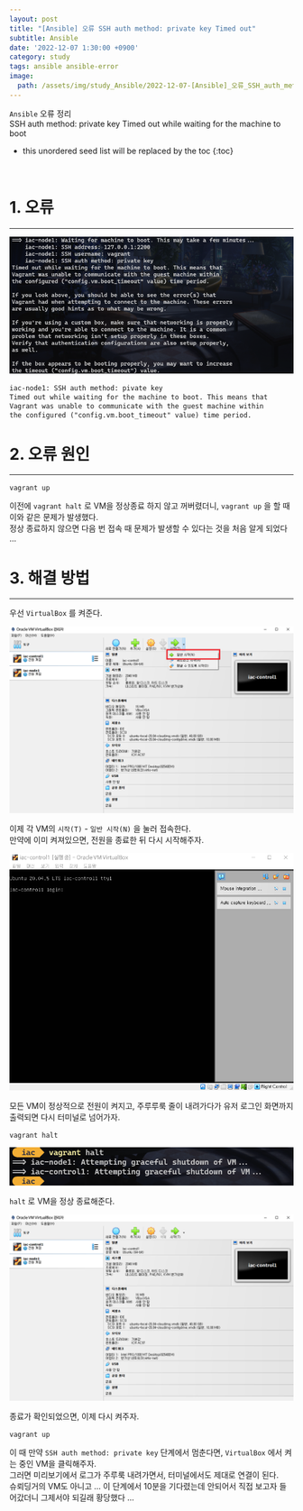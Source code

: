 ```yaml
---
layout: post
title: "[Ansible] 오류 SSH auth method: private key Timed out"
subtitle: Ansible
date: '2022-12-07 1:30:00 +0900'
category: study
tags: ansible ansible-error
image:
  path: /assets/img/study_Ansible/2022-12-07-[Ansible]_오류_SSH_auth_method_private_key_Timed_out_while_waiting_for_the_machine_to_boot/1.png
---
```


`Ansible` 오류 정리<br>
SSH auth method: private key Timed out while waiting for the machine to boot

<!--more-->

* this unordered seed list will be replaced by the toc
{:toc}

<br>

# 1. 오류
---

![1](/assets/img/study_Ansible/2022-12-07-[Ansible]_오류_SSH_auth_method_private_key_Timed_out_while_waiting_for_the_machine_to_boot/1.png)

```shell
iac-node1: SSH auth method: pivate key 
Timed out while waiting for the machine to boot. This means that
Vagrant was unable to communicate with the guest machine within
the configured ("config.vm.boot_timeout" value) time period.
```

# 2. 오류 원인
---

```
vagrant up
```

이전에 `vagrant halt` 로 VM을 정상종료 하지 않고 꺼버렸더니, `vagrant up` 을 할 때 이와 같은 문제가 발생했다.<br>
정상 종료하지 않으면 다음 번 접속 때 문제가 발생할 수 있다는 것을 처음 알게 되었다 ...

# 3. 해결 방법
---

우선 `VirtualBox` 를 켜준다.<br>

![2](/assets/img/study_Ansible/2022-12-07-[Ansible]_오류_SSH_auth_method_private_key_Timed_out_while_waiting_for_the_machine_to_boot/2.png)

이제 각 VM의 `시작(T)` - `일반 시작(N)` 을 눌러 접속한다.<br>
만약에 이미 켜져있으면, 전원을 종료한 뒤 다시 시작해주자.

![3](/assets/img/study_Ansible/2022-12-07-[Ansible]_오류_SSH_auth_method_private_key_Timed_out_while_waiting_for_the_machine_to_boot/3.png)

모든 VM이 정상적으로 전원이 켜지고, 주루루룩 줄이 내려가다가 유저 로그인 화면까지 출력되면 다시 터미널로 넘어가자.<br>

```
vagrant halt
```

![4](/assets/img/study_Ansible/2022-12-07-[Ansible]_오류_SSH_auth_method_private_key_Timed_out_while_waiting_for_the_machine_to_boot/4.png)

`halt` 로 VM을 정상 종료해준다.

![5](/assets/img/study_Ansible/2022-12-07-[Ansible]_오류_SSH_auth_method_private_key_Timed_out_while_waiting_for_the_machine_to_boot/5.png)

종료가 확인되었으면, 이제 다시 켜주자.

```
vagrant up
```

이 때 만약 `SSH auth method: private key` 단계에서 멈춘다면, `VirtualBox` 에서 켜는 중인 VM을 클릭해주자.<br>
그러면 미리보기에서 로그가 주루룩 내려가면서, 터미널에서도 제대로 연결이 된다.<br>
슈뢰딩거의 VM도 아니고 ... 이 단계에서 10분을 기다렸는데 안되어서 직접 보고자 들어갔더니 그제서야 되길래 황당했다 ...